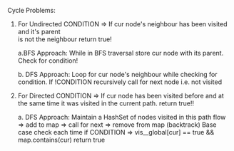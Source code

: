 Cycle Problems:

1. For Undirected
   CONDITION => If cur node's neighbour has been visited and it's parent  
    is not the neighbour return true!

   a.BFS Approach:
   While in BFS traversal store cur node with its parent.
   Check for condition!

   b. DFS Approach:
   Loop for cur node's neighbour while checking for condition.
   If !CONDITION recursively call for next node i.e. not visited

2. For Directed
   CONDITION => If cur node has been visited before and at the same time
   it was visited in the current path. return true!!

   a. DFS Approach:
   Maintain a HashSet of nodes visited in this path
   flow => add to map => call for next => remove from map (backtrack)
   Base case check each time if
   CONDITION => vis\_\_global[cur] == true && map.contains(cur) return true
